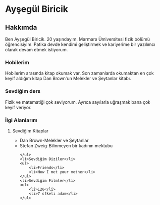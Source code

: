 <h1>Ayşegül Biricik</h1>
<!--Hakkımda kısmı ve alt başlıklar var.-->
<h2>Hakkımda</h2>
<p>Ben Ayşegül Biricik. 20 yaşındayım. Marmara Ümiversitesi fizik bölümü öğrencisiyim. Patika devde kendimi geliştirmek ve kariyerime bir yazılımcı olarak devam etmek istiyorum.</p>
<h3>Hobilerim</h3>
<p>Hobilerim arasında kitap okumak var. Son zamanlarda okumaktan en çok keyif aldığım kitap Dan Brown'un Melekler ve Şeytanlar kitabı.</p>
<h3>Sevdiğim ders</h3>
<p>Fizik ve matematiği çok seviyorum. Ayrıca sayılarla uğraşmak bana çok keyif veriyor.</p>

<h3>İlgi Alanlarım</h3>
<ol>
    <li>Sevdiğim Kitaplar</li>
    <ul>
        <li>Dan Brown-Melekler ve Şeytanlar</li>
        <li>Stefan Zweig-Bilinmeyen bir kadının mektubu</li>

    </ul>
    <li>Sevdiğim Diziler</li>
    <ul>
        <li>Friends</li>
        <li>How I met your mother</li>
    </ul>
    <li>Sevdiğim Filmler</li>
    <ul>
        <li>120</li>
        <li>7 öfkeli adam</li>
    </ul>
</ol>
